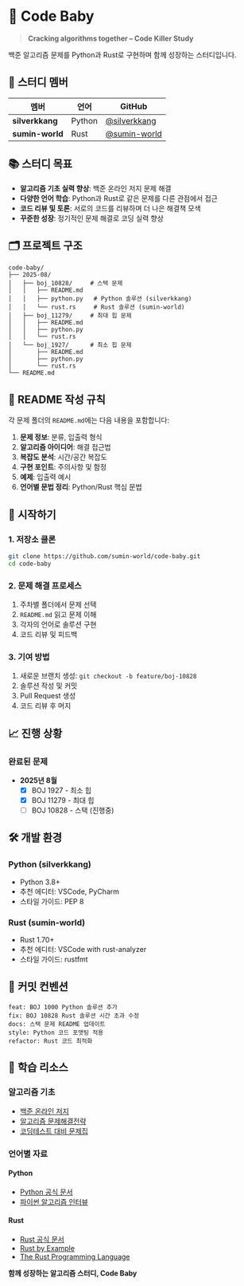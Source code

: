 # 🍼 Code Baby

> **Cracking algorithms together – Code Killer Study**

백준 알고리즘 문제를 Python과 Rust로 구현하며 함께 성장하는 스터디입니다.

## 👥 스터디 멤버

| 멤버 | 언어 | GitHub |
|------|------|---------|
| **silverkkang** | Python | [@silverkkang](https://github.com/silverkkang) |
| **sumin-world** | Rust | [@sumin-world](https://github.com/sumin-world) |

## 📚 스터디 목표

- **알고리즘 기초 실력 향상**: 백준 온라인 저지 문제 해결
- **다양한 언어 학습**: Python과 Rust로 같은 문제를 다른 관점에서 접근
- **코드 리뷰 및 토론**: 서로의 코드를 리뷰하며 더 나은 해결책 모색
- **꾸준한 성장**: 정기적인 문제 해결로 코딩 실력 향상

## 🗂️ 프로젝트 구조

```
code-baby/
├── 2025-08/
│   ├── boj_10828/     # 스택 문제
│   │   ├── README.md
│   │   ├── python.py   # Python 솔루션 (silverkkang)
│   │   └── rust.rs     # Rust 솔루션 (sumin-world)
│   ├── boj_11279/     # 최대 힙 문제
│   │   ├── README.md
│   │   ├── python.py
│   │   └── rust.rs
│   └── boj_1927/      # 최소 힙 문제
│       ├── README.md
│       ├── python.py
│       └── rust.rs
└── README.md
```

## 📖 README 작성 규칙

각 문제 폴더의 `README.md`에는 다음 내용을 포함합니다:

1. **문제 정보**: 분류, 입출력 형식
2. **알고리즘 아이디어**: 해결 접근법
3. **복잡도 분석**: 시간/공간 복잡도
4. **구현 포인트**: 주의사항 및 함정
5. **예제**: 입출력 예시
6. **언어별 문법 정리**: Python/Rust 핵심 문법

## 🚀 시작하기

### 1. 저장소 클론
```bash
git clone https://github.com/sumin-world/code-baby.git
cd code-baby
```

### 2. 문제 해결 프로세스
1. 주차별 폴더에서 문제 선택
2. `README.md` 읽고 문제 이해
3. 각자의 언어로 솔루션 구현
4. 코드 리뷰 및 피드백

### 3. 기여 방법
1. 새로운 브랜치 생성: `git checkout -b feature/boj-10828`
2. 솔루션 작성 및 커밋
3. Pull Request 생성
4. 코드 리뷰 후 머지

## 📈 진행 상황

### 완료된 문제

- **2025년 8월**
  - [x] BOJ 1927 - 최소 힙
  - [x] BOJ 11279 - 최대 힙  
  - [ ] BOJ 10828 - 스택 (진행중)

## 🛠️ 개발 환경

### Python (silverkkang)
- Python 3.8+
- 추천 에디터: VSCode, PyCharm
- 스타일 가이드: PEP 8

### Rust (sumin-world)  
- Rust 1.70+
- 추천 에디터: VSCode with rust-analyzer
- 스타일 가이드: rustfmt

## 📝 커밋 컨벤션

```
feat: BOJ 1000 Python 솔루션 추가
fix: BOJ 10828 Rust 솔루션 시간 초과 수정
docs: 스택 문제 README 업데이트
style: Python 코드 포맷팅 적용
refactor: Rust 코드 최적화
```

## 🎯 학습 리소스

### 알고리즘 기초
- [백준 온라인 저지](https://www.acmicpc.net/)
- [알고리즘 문제해결전략](http://book.algospot.com/)
- [코딩테스트 대비 문제집](https://github.com/tony9402/baekjoon)

### 언어별 자료
#### Python
- [Python 공식 문서](https://docs.python.org/3/)
- [파이썬 알고리즘 인터뷰](https://github.com/onlybooks/algorithm-interview)

#### Rust
- [Rust 공식 문서](https://doc.rust-lang.org/)
- [Rust by Example](https://doc.rust-lang.org/rust-by-example/)
- [The Rust Programming Language](https://doc.rust-lang.org/book/)

**함께 성장하는 알고리즘 스터디, Code Baby**